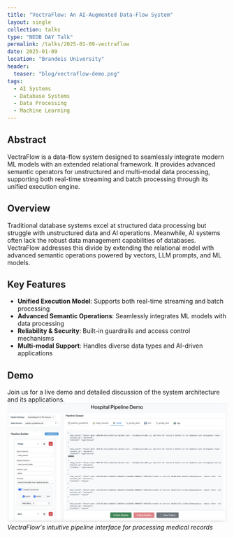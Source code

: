 ```yaml
---
title: "VectraFlow: An AI-Augmented Data-Flow System"
layout: single
collection: talks
type: "NEDB DAY Talk"
permalink: /talks/2025-01-09-vectraflow
date: 2025-01-09
location: "Brandeis University"
header:
  teaser: "blog/vectraflow-demo.png"
tags:
  - AI Systems
  - Database Systems
  - Data Processing
  - Machine Learning
---
```


## Abstract

VectraFlow is a data-flow system designed to seamlessly integrate modern ML models with an extended relational framework. It provides advanced semantic operators for unstructured and multi-modal data processing, supporting both real-time streaming and batch processing through its unified execution engine.

## Overview

Traditional database systems excel at structured data processing but struggle with unstructured data and AI operations. Meanwhile, AI systems often lack the robust data management capabilities of databases. VectraFlow addresses this divide by extending the relational model with advanced semantic operations powered by vectors, LLM prompts, and ML models.

## Key Features

* **Unified Execution Model**: Supports both real-time streaming and batch processing
* **Advanced Semantic Operations**: Seamlessly integrates ML models with data processing
* **Reliability & Security**: Built-in guardrails and access control mechanisms
* **Multi-modal Support**: Handles diverse data types and AI-driven applications

## Demo

Join us for a live demo and detailed discussion of the system architecture and its applications.
![VectraFlow Demo Interface](/images/blog/vectraflow-demo.png)
*VectraFlow's intuitive pipeline interface for processing medical records*
